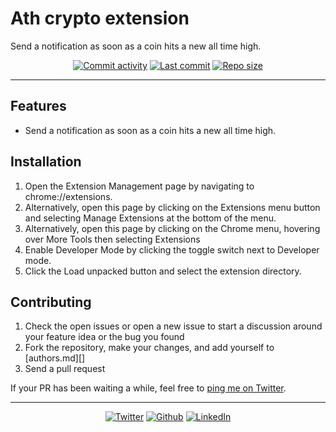 # Ath crypto extension
Send a notification as soon as a coin hits a new all time high.

<p align="center" >
  <a href="https://github.com/PABourdais/ath-crypto-extension/commits/master"><img src="https://img.shields.io/github/commit-activity/m/PABourdais/ath-crypto-extension.svg?style=flat-square" alt="Commit activity"></a>
  <a href="https://github.com/PABourdais/ath-crypto-extension/commits/master"><img src="https://img.shields.io/github/last-commit/PABourdais/ath-crypto-extension.svg?style=flat-square" alt="Last commit"></a>
  <a href="https://github.com/PABourdais/ath-crypto-extension/"><img src="https://img.shields.io/github/repo-size/PABourdais/ath-crypto-extension.svg?style=flat-square" alt="Repo size"></a>
</p>

---

Features
--------

- Send a notification as soon as a coin hits a new all time high.


Installation
--------

1. Open the Extension Management page by navigating to chrome://extensions.
2.  Alternatively, open this page by clicking on the Extensions menu button and selecting Manage Extensions at the bottom of the menu.
3. Alternatively, open this page by clicking on the Chrome menu, hovering over More Tools then selecting Extensions
4. Enable Developer Mode by clicking the toggle switch next to Developer mode.
5. Click the Load unpacked button and select the extension directory.


Contributing
------------

1. Check the open issues or open a new issue to start a discussion around
   your feature idea or the bug you found
2. Fork the repository, make your changes, and add yourself to [authors.md][]
3. Send a pull request

If your PR has been waiting a while, feel free to [ping me on Twitter](https://twitter.com/pa_brds).

---

<p align="center" >
  <a href="https://twitter.com/pa_brds"><img src="https://img.shields.io/twitter/follow/pa_brds.svg?style=social" alt="Twitter"></a>
  <a href="https://github.com/PABourdais/"><img src="https://img.shields.io/github/followers/PABourdais.svg?style=social" alt="Github"></a>
  <a href="https://www.linkedin.com/in/p-a-bourdais/"><img src="https://img.shields.io/badge/LinkedIn-blue?style=social&logo=linkedin&labelColor=blue" alt="LinkedIn"></a>
</p>